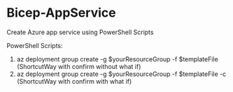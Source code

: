 # Bicep-AppService
Create Azure app service using PowerShell Scripts

PowerShell Scripts:

1. az deployment group create -g $yourResourceGroup -f $templateFile  (ShortcutWay with confirm without what if)
2. az deployment group create -g $yourResourceGroup -f $templateFile -c  (ShortcutWay with confirm with what if)
